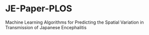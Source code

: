 # JE-Paper-PLOS
Machine Learning Algorithms for Predicting the Spatial Variation in Transmission of Japanese Encephalitis
